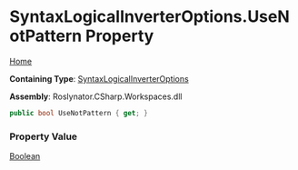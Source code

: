 # SyntaxLogicalInverterOptions\.UseNotPattern Property

[Home](../../../../README.md)

**Containing Type**: [SyntaxLogicalInverterOptions](../README.md)

**Assembly**: Roslynator\.CSharp\.Workspaces\.dll

```csharp
public bool UseNotPattern { get; }
```

### Property Value

[Boolean](https://docs.microsoft.com/en-us/dotnet/api/system.boolean)

